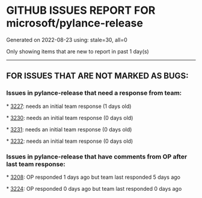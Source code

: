 
# GITHUB ISSUES REPORT FOR microsoft/pylance-release


Generated on 2022-08-23 using: stale=30, all=0


Only showing items that are new to report in past 1 day(s)


---

## FOR ISSUES THAT ARE NOT MARKED AS BUGS:


### Issues in pylance-release that need a response from team:


\* [3227](https://github.com/microsoft/pylance-release/issues/3227 "Go to definition goes to stub files instead of actual definitions"): needs an initial team response (1 days old)

\* [3230](https://github.com/microsoft/pylance-release/issues/3230 "How to get Signature of a function or a Class in VS code similar to Signature in Jupyter Notebooks."): needs an initial team response (0 days old)

\* [3231](https://github.com/microsoft/pylance-release/issues/3231 "`itertools.count` docstring is not shown correctly"): needs an initial team response (0 days old)

\* [3232](https://github.com/microsoft/pylance-release/issues/3232 "Bug: cannot analyze project with `\` in path"): needs an initial team response (0 days old)

### Issues in pylance-release that have comments from OP after last team response:


\* [3208](https://github.com/microsoft/pylance-release/issues/3208 "Unexpected pylance &quot;reportMissingImports&quot; in notebook for local package"): OP responded 1 days ago but team last responded 5 days ago

\* [3224](https://github.com/microsoft/pylance-release/issues/3224 "The autocomplete popup should not appear on typing a left square bracket if no specific suggestions are available"): OP responded 0 days ago but team last responded 0 days ago
